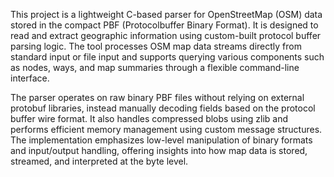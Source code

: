 This project is a lightweight C-based parser for OpenStreetMap (OSM) data stored in the compact PBF (Protocolbuffer Binary Format). It is designed to read and extract geographic information using custom-built protocol buffer parsing logic. The tool processes OSM map data streams directly from standard input or file input and supports querying various components such as nodes, ways, and map summaries through a flexible command-line interface.

The parser operates on raw binary PBF files without relying on external protobuf libraries, instead manually decoding fields based on the protocol buffer wire format. It also handles compressed blobs using zlib and performs efficient memory management using custom message structures. The implementation emphasizes low-level manipulation of binary formats and input/output handling, offering insights into how map data is stored, streamed, and interpreted at the byte level.
